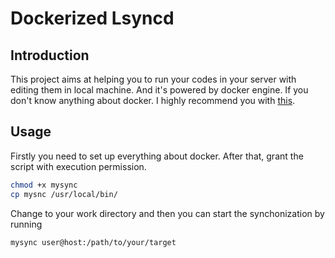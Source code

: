 # Dockerized Lsyncd

## Introduction

This project aims at helping you to run your codes in your server with editing them in local machine. And it's powered by docker engine. If you don't know anything about docker. I highly recommend you with [this](https://www.docker.com).

## Usage

Firstly you need to set up everything about docker. After that, grant the script with execution permission.

```bash
chmod +x mysync
cp mysnc /usr/local/bin/
```

Change to your work directory and then you can start the synchonization by running

```bash
mysync user@host:/path/to/your/target
```